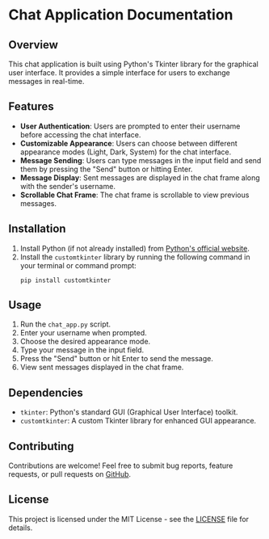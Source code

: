# Chat Application Documentation

## Overview

This chat application is built using Python's Tkinter library for the graphical user interface. It provides a simple interface for users to exchange messages in real-time.

## Features

- **User Authentication**: Users are prompted to enter their username before accessing the chat interface.
- **Customizable Appearance**: Users can choose between different appearance modes (Light, Dark, System) for the chat interface.
- **Message Sending**: Users can type messages in the input field and send them by pressing the "Send" button or hitting Enter.
- **Message Display**: Sent messages are displayed in the chat frame along with the sender's username.
- **Scrollable Chat Frame**: The chat frame is scrollable to view previous messages.

## Installation

1. Install Python (if not already installed) from [Python's official website](https://www.python.org/downloads/).
2. Install the `customtkinter` library by running the following command in your terminal or command prompt:
   ```
   pip install customtkinter
   ```

## Usage

1. Run the `chat_app.py` script.
2. Enter your username when prompted.
3. Choose the desired appearance mode.
4. Type your message in the input field.
5. Press the "Send" button or hit Enter to send the message.
6. View sent messages displayed in the chat frame.

## Dependencies

- `tkinter`: Python's standard GUI (Graphical User Interface) toolkit.
- `customtkinter`: A custom Tkinter library for enhanced GUI appearance.

## Contributing

Contributions are welcome! Feel free to submit bug reports, feature requests, or pull requests on [GitHub](https://github.com/yourusername/chat-app).

## License

This project is licensed under the MIT License - see the [LICENSE](LICENSE) file for details.
